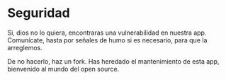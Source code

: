 # Seguridad

Si, dios no lo quiera, encontraras una vulnerabilidad en nuestra app. Comunícate, hasta por señales de humo si es necesario, para que la arreglemos. 

De no hacerlo, haz un fork. Has heredado el mantenimiento de esta app, bienvenido al mundo del open source.

